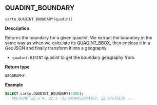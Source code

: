 ## QUADINT_BOUNDARY

```sql:signature
carto.QUADINT_BOUNDARY(quadint)
```

**Description**

Returns the boundary for a given quadint. We extract the boundary in the same way as when we calculate its [QUADINT_BBOX](#bbox), then enclose it in a GeoJSON and finally transform it into a geography.

* `quadint`: `BIGINT` quadint to get the boundary geography from.

**Return type**

`GEOGRAPHY`

**Example**

```sql
SELECT carto.QUADINT_BOUNDARY(4388);
-- POLYGON((22.5 0, 22.5 -21.9430455334382, 22.67578125 ...
```